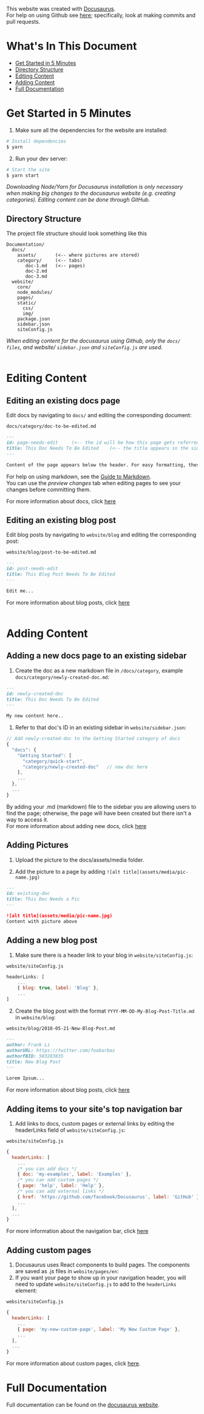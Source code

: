 This website was created with [Docusaurus](https://docusaurus.io/).<br>
For help on using Github see [here](https://guides.github.com/activities/hello-world/); specifically, look at making commits and pull requests.

# What's In This Document

* [Get Started in 5 Minutes](#get-started-in-5-minutes)
* [Directory Structure](#directory-structure)
* [Editing Content](#editing-content)
* [Adding Content](#adding-content)
* [Full Documentation](#full-documentation)

# Get Started in 5 Minutes

1. Make sure all the dependencies for the website are installed:

```sh
# Install dependencies
$ yarn
```
2. Run your dev server:

```sh
# Start the site
$ yarn start
```
*Downloading Node/Yarn for Docusaurus installation is only necessary when making big changes to the docusaurus website (e.g. creating categories). 
Editing content can be done through GitHub.*


## Directory Structure

The project file structure should look something like this

```
Documentation/
  docs/
    assets/       (<-- where pictures are stored)
    category/     (<-- tabs)
       doc-1.md   (<-- pages)
       doc-2.md
       doc-3.md
  website/
    core/
    node_modules/
    pages/
    static/
      css/
      img/
    package.json
    sidebar.json
    siteConfig.js
```
*When editing content for the docusaurus using Github, only the `docs/ files`, and website/ `sidebar.json` and `siteConfig.js` are used.* <br><br>

# Editing Content

## Editing an existing docs page

Edit docs by navigating to `docs/` and editing the corresponding document:

`docs/category/doc-to-be-edited.md`

```markdown
---
id: page-needs-edit     (<-- the id will be how this page gets referred to in other files)
title: This Doc Needs To Be Edited    (<-- the title appears in the sidebar and as the title of each page)
---

Content of the page appears below the header. For easy formatting, these files use markdown.
```

For help on using markdown, see the [Guide to Markdown](https://guides.github.com/features/mastering-markdown/). <br>
You can use the _preview changes_ tab when editing pages to see your changes before committing them. 

For more information about docs, click [here](https://docusaurus.io/docs/en/navigation)

## Editing an existing blog post

Edit blog posts by navigating to `website/blog` and editing the corresponding post:

`website/blog/post-to-be-edited.md`
```markdown
---
id: post-needs-edit
title: This Blog Post Needs To Be Edited
---

Edit me...
```

For more information about blog posts, click [here](https://docusaurus.io/docs/en/adding-blog)<br><br>

# Adding Content

## Adding a new docs page to an existing sidebar

1. Create the doc as a new markdown file in `/docs/category`, example `docs/category/newly-created-doc.md`:

```md
---
id: newly-created-doc
title: This Doc Needs To Be Edited
---

My new content here..
```

1. Refer to that doc's ID in an existing sidebar in `website/sidebar.json`:

```javascript
// Add newly-created-doc to the Getting Started category of docs
{
  "docs": {
    "Getting Started": [
      "category/quick-start",
      "category/newly-created-doc"   // new doc here
    ],
    ...
  },
  ...
}
```
By adding your .md (markdown) file to the sidebar you are allowing users to find the page; otherwise, the page will have been created but there isn't a way to access it. <br>
For more information about adding new docs, click [here](https://docusaurus.io/docs/en/navigation)

## Adding Pictures

1. Upload the picture to the docs/assets/media folder. 

1. Add the picture to a page by adding `![alt title](assets/media/pic-name.jpg)`
```md
---
id: existing-doc
title: This Doc Needs a Pic
---

![alt title](assets/media/pic-name.jpg)
Content with picture above
```

## Adding a new blog post

1. Make sure there is a header link to your blog in `website/siteConfig.js`:

`website/siteConfig.js`
```javascript
headerLinks: [
    ...
    { blog: true, label: 'Blog' },
    ...
]
```

2. Create the blog post with the format `YYYY-MM-DD-My-Blog-Post-Title.md` in `website/blog`:

`website/blog/2018-05-21-New-Blog-Post.md`

```markdown
---
author: Frank Li
authorURL: https://twitter.com/foobarbaz
authorFBID: 503283835
title: New Blog Post
---

Lorem Ipsum...
```

For more information about blog posts, click [here](https://docusaurus.io/docs/en/adding-blog)

## Adding items to your site's top navigation bar

1. Add links to docs, custom pages or external links by editing the headerLinks field of `website/siteConfig.js`:

`website/siteConfig.js`
```javascript
{
  headerLinks: [
    ...
    /* you can add docs */
    { doc: 'my-examples', label: 'Examples' },
    /* you can add custom pages */
    { page: 'help', label: 'Help' },
    /* you can add external links */
    { href: 'https://github.com/facebook/Docusaurus', label: 'GitHub' },
    ...
  ],
  ...
}
```

For more information about the navigation bar, click [here](https://docusaurus.io/docs/en/navigation)

## Adding custom pages

1. Docusaurus uses React components to build pages. The components are saved as .js files in `website/pages/en`:
1. If you want your page to show up in your navigation header, you will need to update `website/siteConfig.js` to add to the `headerLinks` element:

`website/siteConfig.js`
```javascript
{
  headerLinks: [
    ...
    { page: 'my-new-custom-page', label: 'My New Custom Page' },
    ...
  ],
  ...
}
```

For more information about custom pages, click [here](https://docusaurus.io/docs/en/custom-pages).

# Full Documentation

Full documentation can be found on the [docusaurus website](https://docusaurus.io/).
